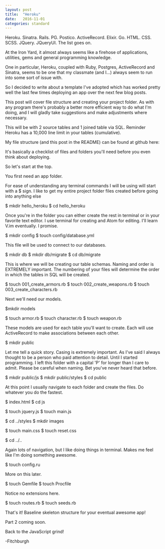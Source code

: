 ```yaml
---
layout: post
title:  "Heroku"
date:   2016-11-01
categories: standard
---
```

Heroku. Sinatra. Rails. PG. Postico. ActiveRecord. Elixir. Go. HTML. CSS. SCSS. JQuery. JQueryUI. The list goes on.

At the Iron Yard, it almost always seems like a firehose of applications, utilities, gems and general programming knowledge.  

One in particular, Heroku, coupled with Ruby, Postgres, ActiveRecord and Sinatra, seems to be one that my classmate (and I...) always seem to run into some sort of issue with.

So I decided to write about a template I've adopted which has worked pretty well the last few times deploying an app over the next few blog posts.  

This post will cover file structure and creating your project folder.  As with any program there's probably a better more efficient way to do what I'm doing, and I will gladly take suggestions and make adjustments where necessary.

This will be with 2 source tables and 1 joined table via SQL. Reminder Heroku has a 10,000 line limit in your tables (cumulative).

My file structure (and this post in the README) can be found at github here:

It's basically a checklist of files and folders you'll need before you even think about deploying.

So let's start at the top.

You first need an app folder.

For ease of understanding any terminal commands I will be using will start with a $ sign.  I like to get my entire project folder files created before going into anything else

$ mkdir hello_heroku
$ cd hello_heroku

Once you're in the folder you can either create the rest in terminal or in your favorite text editor.  I use terminal for creating and Atom for editing. I'll learn V.im eventually. I promise.

$ mkdir config
$ touch config/database.yml

This file will be used to connect to our databases.

$ mkdir db
$ mkdir db/migrate
$ cd db/migrate

This is where we will be creating our table schemas. Naming and order is EXTREMELY important.  The numbering of your files will determine the order in which the tables in SQL will be created.

$ touch 001_create_armors.rb
$ touch 002_create_weapons.rb
$ touch 003_create_characters.rb

Next we'll need our models.

$mkdir models

$ touch armor.rb
$ touch character.rb
$ touch weapon.rb

These models are used for each table you'll want to create.  Each will use ActiveRecord to make associations between each other.

$ mkdir public

Let me tell a quick story.  Casing is extremely important. As I've said I always thought to be a person who paid attention to detail.  Until I started programming.  I left this folder with a capital 'P' for longer than I care to admit. Please be careful when naming.  Bet you've never heard that before.

$ mkdir public/js
$ mkdir public/styles
$ cd public

At this point I usually navigate to each folder and create the files.  Do whatever you do the fastest.

$ index.html
$ cd js

$ touch jquery.js
$ touch main.js

$ cd ../styles
$ mkdir images

$ touch main.css
$ touch reset.css

$ cd ../..

Again lots of navigation, but I like doing things in terminal.  Makes me feel like I'm doing something awesome.

$ touch config.ru

More on this later.

$ touch Gemfile
$ touch Procfile

Notice no extensions here.

$ touch routes.rb
$ touch seeds.rb

That's it!  Baseline skeleton structure for your eventual awesome app!

Part 2 coming soon.

Back to the JavaScript grind!

-Fitchburgh

